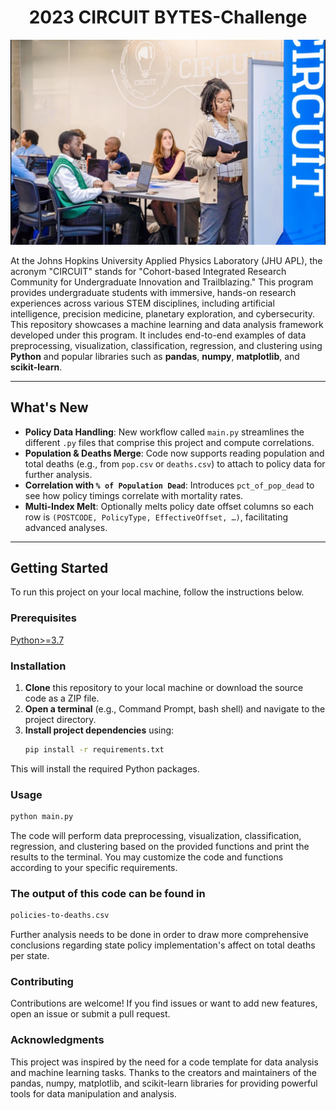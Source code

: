 <h1 style="text-align: center; justify-content: center;">         2023 CIRCUIT BYTES-Challenge    </h1>

<img src="circuit.jpg">

   ​At the Johns Hopkins University Applied Physics Laboratory (JHU APL), the acronym "CIRCUIT" stands for "Cohort-based Integrated Research Community for Undergraduate Innovation and Trailblazing." This program provides undergraduate students with immersive, hands-on research experiences across various STEM disciplines, including artificial intelligence, precision medicine, planetary exploration, and cybersecurity. 
This repository showcases a machine learning and data analysis framework developed under this program. It includes end-to-end examples of data preprocessing, visualization, classification, regression, and clustering using **Python** and popular libraries such as **pandas**, **numpy**, **matplotlib**, and **scikit-learn**.


---

## What's New

- **Policy Data Handling**: New workflow called `main.py` streamlines the different `.py` files that comprise this project and compute correlations.
- **Population & Deaths Merge**: Code now supports reading population and total deaths (e.g., from `pop.csv` or `deaths.csv`) to attach to policy data for further analysis.
- **Correlation with `% of Population Dead`**: Introduces `pct_of_pop_dead` to see how policy timings correlate with mortality rates.
- **Multi-Index Melt**: Optionally melts policy date offset columns so each row is `(POSTCODE, PolicyType, EffectiveOffset, …)`, facilitating advanced analyses.

---

## Getting Started

To run this project on your local machine, follow the instructions below.

### Prerequisites
<a href="https://www.python.org/downloads/" target="_blank">Python>=3.7</a> 

### Installation

1. **Clone** this repository to your local machine or download the source code as a ZIP file.
2. **Open a terminal** (e.g., Command Prompt, bash shell) and navigate to the project directory.
3. **Install project dependencies** using:
   ```bash
   pip install -r requirements.txt
   ```
This will install the required Python packages.


### Usage
  ```bash
python main.py
```

The code will perform data preprocessing, visualization, classification, regression, and clustering based on the provided functions and print the results to the terminal. You may customize the code and functions according to your specific requirements.

### The output of this code can be found in 
```bash
policies-to-deaths.csv
```
Further analysis needs to be done in order to draw more comprehensive conclusions regarding state policy implementation's affect on total deaths per state.

### Contributing
Contributions are welcome! If you find issues or want to add new features, open an issue or submit a pull request.

### Acknowledgments
This project was inspired by the need for a code template for data analysis and machine learning tasks.
Thanks to the creators and maintainers of the pandas, numpy, matplotlib, and scikit-learn libraries for providing powerful tools for data manipulation and analysis.
